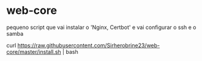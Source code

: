 # web-core

pequeno script que vai instalar o 'Nginx, Certbot' e vai configurar o ssh e o samba

curl https://raw.githubusercontent.com/Sirherobrine23/web-core/master/install.sh | bash
